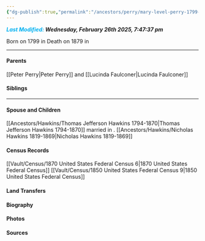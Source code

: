 ```yaml
---
{"dg-publish":true,"permalink":"/ancestors/perry/mary-level-perry-1799-1879/","tags":["Mary-Level-Perry"]}
---
```


***<font color="#00b0f0">Last Modified:</font> Wednesday, February 26th 2025, 7:47:37 pm***

Born on  1799 in <!-- link to place -->
Death on 1879 in <!-- link to place -->

---
#### Parents

[[Peter Perry\|Peter Perry]] and [[Lucinda Faulconer\|Lucinda Faulconer]]
#### Siblings
<!-- Link to sibling -->

---
#### Spouse and Children
[[Ancestors/Hawkins/Thomas Jefferson Hawkins 1794-1870\|Thomas Jefferson Hawkins 1794-1870]] married <!-- link to date --> in <!-- link to place -->.
[[Ancestors/Hawkins/Nicholas Hawkins 1819-1869\|Nicholas Hawkins 1819-1869]]

#### Census Records
[[Vault/Census/1870 United States Federal Census 6\|1870 United States Federal Census]]
[[Vault/Census/1850 United States Federal Census 9\|1850 United States Federal Census]]
#### Land Transfers

#### Biography

#### Photos

#### Sources

